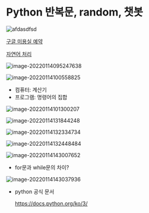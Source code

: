 # Python 반복문, random, 챗봇

![afdasdfsd](C:/Users/%EA%B9%80%ED%98%9C%EB%A6%B0/OneDrive%20-%20%ED%95%9C%EC%96%91%EB%8C%80%ED%95%99%EA%B5%90/%EB%B0%94%ED%83%95%20%ED%99%94%EB%A9%B4/afdasdfsd.png)

[구글 미용실 예약](https://youtu.be/paSmgNiY4Qg)

[자연어 처리](https://youtu.be/L7c4wS7T_T8)

![image-20220114095247638](C:/Users/%EA%B9%80%ED%98%9C%EB%A6%B0/AppData/Roaming/Typora/typora-user-images/image-20220114095247638.png)

![image-20220114100558825](C:/Users/%EA%B9%80%ED%98%9C%EB%A6%B0/AppData/Roaming/Typora/typora-user-images/image-20220114100558825.png)

- 컴퓨터: 계산기
- 프로그램: 명령어의 집합

![image-20220114101300207](C:/Users/%EA%B9%80%ED%98%9C%EB%A6%B0/AppData/Roaming/Typora/typora-user-images/image-20220114101300207.png)

![image-20220114131844248](C:/Users/%EA%B9%80%ED%98%9C%EB%A6%B0/AppData/Roaming/Typora/typora-user-images/image-20220114131844248.png)

![image-20220114132334734](C:/Users/%EA%B9%80%ED%98%9C%EB%A6%B0/AppData/Roaming/Typora/typora-user-images/image-20220114132334734.png)

![image-20220114132448484](C:/Users/%EA%B9%80%ED%98%9C%EB%A6%B0/AppData/Roaming/Typora/typora-user-images/image-20220114132448484.png)

![image-20220114143007652](C:/Users/%EA%B9%80%ED%98%9C%EB%A6%B0/AppData/Roaming/Typora/typora-user-images/image-20220114143007652.png)



- for문과 while문의 차이?

![image-20220114143037936](C:/Users/%EA%B9%80%ED%98%9C%EB%A6%B0/AppData/Roaming/Typora/typora-user-images/image-20220114143037936.png)

- python 공식 문서

  https://docs.python.org/ko/3/

